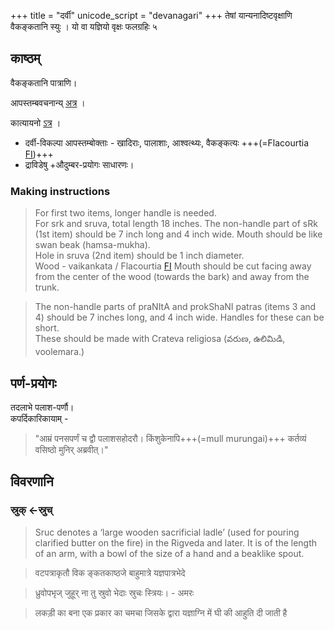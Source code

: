 +++
title = "दर्वी"
unicode_script = "devanagari"
+++
तेषां यान्यनादिष्टवृक्षाणि वैकङ्कतानि स्युः । यो वा यज्ञियो वृक्षः फलग्रहिः ५

## काष्ठम्
वैकङ्कतानि पात्राणि। 

आपस्तम्बवचनान्य् [अत्र](/vedAH_yajuH/taittirIyam/sUtram/ApastambaH/shrautam/viShaya-vibhAgaH/angAni/shulbam) । 

कात्यायनो [ऽत्र](/vedAH_yajuH/vAjasaneyam/sUtram/kAtyAyanaH/shrautam/sarva-prastutiH/01/03) । 

- दर्वी-विकल्पा आपस्तम्बोक्ताः - खादिराः, पालाशाः, आश्वत्थ्यः, वैकङ्कत्यः +++(=Flacourtia [FI](http://www.flowersofindia.net/catalog/slides/Governor's%20Plum.html))+++ 
- द्राविडेषु +औदुम्बर-प्रयोगः साधारणः। 

### Making instructions

> For first two items, longer handle is needed.  
For srk and sruva, total length 18 inches. The non-handle part of sRk (1st item) should be 7 inch long and 4 inch wide. Mouth should be like swan beak (hamsa-mukha).  
Hole in sruva (2nd item) should be 1 inch diameter.  
> Wood - vaikankata / Flacourtia [FI](http://www.flowersofindia.net/catalog/slides/Governor's%20Plum.html)
> Mouth should be cut facing away from the center of the wood (towards the bark) and away from the trunk.

> The non-handle parts of praNItA and prokShaNI patras (items 3 and 4) should be 7 inches long, and 4 inch wide. Handles for these can be short.  
> These should be made with Crateva religiosa
(వరుణ, ఉలిమిడి, voolemara.)


## पर्ण-प्रयोगः
तदलाभे पलाश-पर्णौ।  
कपर्दिकारिकायाम् - 

> "आम्रं पनसपर्णं च द्वौ पलाशसहोदरौ। किंशुकेनापि+++(=mull murungai)+++ कर्तव्यं वसिष्ठो मुनिर् अब्रवीत्।" 


## विवरणानि

### स्रुक् ←स्रुच्

> Sruc denotes a ‘large wooden sacrificial ladle’ (used for pouring clarified butter on the fire) in the Rigveda and later. It is of the length of an arm, with a bowl of the size of a hand and a beaklike spout.

> वटपत्राकृतौ विक ङ्कतकाष्ठजे बाहुमात्रे यज्ञपात्रभेदे

>  ध्रुवोपभृज् जुहूर् ना तु स्रुवो भेदाः स्रुचः स्त्रियः। - अमरः

> लकड़ी का बना एक प्रकार का चमचा जिसके द्वारा यज्ञाग्नि में घी की आहुति दी जाती है